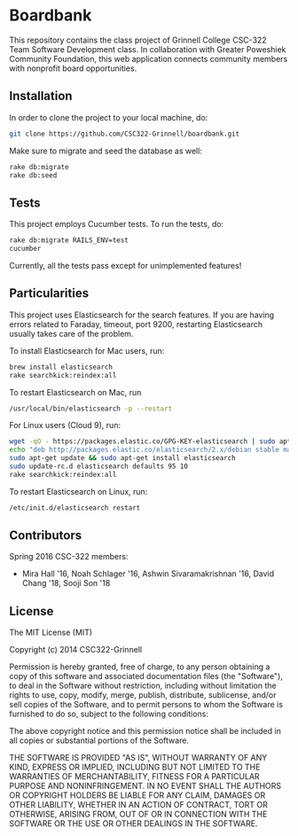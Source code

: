 Boardbank
=========

This repository contains the class project of Grinnell College CSC-322 Team Software Development class. In collaboration with Greater Poweshiek Community Foundation, this web application connects community members with nonprofit board opportunities.

## Installation

In order to clone the project to your local machine, do:
```bash
git clone https://github.com/CSC322-Grinnell/boardbank.git
```
Make sure to migrate and seed the database as well:
```bash
rake db:migrate
rake db:seed
```

## Tests

This project employs Cucumber tests. To run the tests, do:
```bash
rake db:migrate RAILS_ENV=test
cucumber
```
Currently, all the tests pass except for unimplemented features!

## Particularities

This project uses Elasticsearch for the search features. If you are having errors related to Faraday, timeout, port 9200, restarting Elasticsearch usually takes care of the problem.

To install Elasticsearch for Mac users, run:
```bash
brew install elasticsearch
rake searchkick:reindex:all
```
To restart Elasticsearch on Mac, run
```bash
/usr/local/bin/elasticsearch -p --restart
```

For Linux users (Cloud 9), run:
```bash
wget -qO - https://packages.elastic.co/GPG-KEY-elasticsearch | sudo apt-key add -
echo "deb http://packages.elastic.co/elasticsearch/2.x/debian stable main" | sudo tee -a /etc/apt/sources.list.d/elasticsearch-2.x.list
sudo apt-get update && sudo apt-get install elasticsearch
sudo update-rc.d elasticsearch defaults 95 10
rake searchkick:reindex:all
```

To restart Elasticsearch on Linux, run:
```bash
/etc/init.d/elasticsearch restart
```

## Contributors

Spring 2016 CSC-322 members:
* Mira Hall '16, Noah Schlager '16, Ashwin Sivaramakrishnan '16, David Chang '18, Sooji Son '18

## License

The MIT License (MIT)

Copyright (c) 2014 CSC322-Grinnell

Permission is hereby granted, free of charge, to any person obtaining a copy
of this software and associated documentation files (the "Software"), to deal
in the Software without restriction, including without limitation the rights
to use, copy, modify, merge, publish, distribute, sublicense, and/or sell
copies of the Software, and to permit persons to whom the Software is
furnished to do so, subject to the following conditions:

The above copyright notice and this permission notice shall be included in all
copies or substantial portions of the Software.

THE SOFTWARE IS PROVIDED "AS IS", WITHOUT WARRANTY OF ANY KIND, EXPRESS OR
IMPLIED, INCLUDING BUT NOT LIMITED TO THE WARRANTIES OF MERCHANTABILITY,
FITNESS FOR A PARTICULAR PURPOSE AND NONINFRINGEMENT. IN NO EVENT SHALL THE
AUTHORS OR COPYRIGHT HOLDERS BE LIABLE FOR ANY CLAIM, DAMAGES OR OTHER
LIABILITY, WHETHER IN AN ACTION OF CONTRACT, TORT OR OTHERWISE, ARISING FROM,
OUT OF OR IN CONNECTION WITH THE SOFTWARE OR THE USE OR OTHER DEALINGS IN THE
SOFTWARE.
